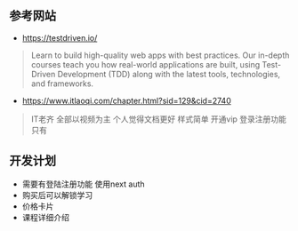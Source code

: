 

## 参考网站

- https://testdriven.io/

> Learn to build high-quality web apps with best practices.
Our in-depth courses teach you how real-world applications are built, using Test-Driven Development (TDD) along with the latest tools, technologies, and frameworks.
> 


- https://www.itlaoqi.com/chapter.html?sid=129&cid=2740
> IT老齐 全部以视频为主 个人觉得文档更好 样式简单
> 开通vip 登录注册功能 只有

## 开发计划
- 需要有登陆注册功能 使用next auth
- 购买后可以解锁学习
- 价格卡片
- 课程详细介绍